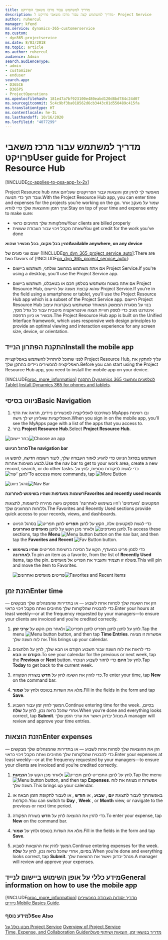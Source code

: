 ```yaml
---
title: מדריך למשתמש עבור מרכז משאבי הפרויקט‬
description: מדריך למשתמש קצה עבור ‏‫מרכז משאבי פרויקט‬ ל- Project Service
author: ruhercul
manager: kfend
ms.service: dynamics-365-customerservice
ms.custom:
- dyn365-projectservice
ms.date: 8/03/2018
ms.topic: article
ms.author: ruhercul
audience: Admin
search.audienceType:
- admin
- customizer
- enduser
search.app:
- D365CE
- D365PS
- ProjectOperations
ms.openlocfilehash: 181e47a7bf923100e480eabd120d8bd784c24d07
ms.sourcegitcommit: 5c4c9bf3ba018562d6cb3443c01d550489c415fa
ms.translationtype: HT
ms.contentlocale: he-IL
ms.lasthandoff: 10/16/2020
ms.locfileid: "4077299"
---
```

# <a name="user-guide-for-project-resource-hub"></a><span data-ttu-id="48089-103">מדריך למשתמש עבור מרכז משאבי פרויקט‬</span><span class="sxs-lookup"><span data-stu-id="48089-103">User guide for Project Resource Hub</span></span>

[!INCLUDE[cc-applies-to-psa-app-1x-2x](../includes/cc-applies-to-psa-app-1x-2x.md)]

<span data-ttu-id="48089-104">Project Resource hub מאפשר לך להזין זמן והוצאות עבור הפרויקטים שעליהם אתה עובד תוך כדי תנועה.</span><span class="sxs-lookup"><span data-stu-id="48089-104">With the Project Resource Hub app, you can enter time and expenses for the projects you’re working on the go.</span></span> <span data-ttu-id="48089-105">שמור על מעקב אחר ערך הזמן וההוצאות שלך כדי לוודא:</span><span class="sxs-lookup"><span data-stu-id="48089-105">Stay on top of your time and expense entry to make sure:</span></span>

- <span data-ttu-id="48089-106">שהלקוחות שלך מחויבים כראוי</span><span class="sxs-lookup"><span data-stu-id="48089-106">Your clients are billed properly</span></span>
- <span data-ttu-id="48089-107">שאתה מקבל זיכוי עבור העבודה שעשית</span><span class="sxs-lookup"><span data-stu-id="48089-107">You get credit for the work you’ve done</span></span>

<span data-ttu-id="48089-108">**זמין בכל מקום, בכל מכשיר שהוא**</span><span class="sxs-lookup"><span data-stu-id="48089-108">**Available anywhere, on any device**</span></span>

<span data-ttu-id="48089-109">ישנם שני סוגים של [!INCLUDE[pn_dyn_365_project_service_auto](../includes/pn-dyn-365-project-service-auto.md)]:</span><span class="sxs-lookup"><span data-stu-id="48089-109">There are two flavors of [!INCLUDE[pn_dyn_365_project_service_auto](../includes/pn-dyn-365-project-service-auto.md)]:</span></span> 

- <span data-ttu-id="48089-110">אם אתה משתמש במחשב שולחני, תשתמש ביישום Project Service.</span><span class="sxs-lookup"><span data-stu-id="48089-110">If you're using a desktop, you'll use the Project Service app.</span></span> 

- <span data-ttu-id="48089-111">אם אתה בשטח ומשתמש בטלפון חכם או בטאבלט, תשתמש ביישום Project Resource Hub, שהוא קבוצת משנה של היישום Project Service.</span><span class="sxs-lookup"><span data-stu-id="48089-111">If you’re in the field using a smartphone or tablet, you’ll use the Project Resource Hub app which is a subset of the Project Service  app.</span></span> <span data-ttu-id="48089-112">היישום Project Resource Hub בנוי על מסגרת הממשק המאוחד שמשתמש בעקרונות עיצוב אינטרנט מגיב כדי לספק חוויית הצגה ואינטראקציה מיטבית עבור כל גודל מסך, מכשיר או כיוון הדפסה.</span><span class="sxs-lookup"><span data-stu-id="48089-112">The Project Resource Hub app is built on the Unified Interface framework, which uses responsive web design principles to provide an optimal viewing and interaction experience for any screen size, device, or orientation.</span></span> 


## <a name="install-the-mobile-app"></a><span data-ttu-id="48089-113">התקנת הפתרון הנייד</span><span class="sxs-lookup"><span data-stu-id="48089-113">Install the mobile app</span></span>
<span data-ttu-id="48089-114">לפני שתוכל להתחיל להשתמש באפליקציית Project Resource Hub, עליך להתקין את האפליקציה למכשירים ניידים בהתקן שלך.</span><span class="sxs-lookup"><span data-stu-id="48089-114">Before you can start using the Project Resource Hub app, you need to install the mobile app on your device.</span></span> 

[!INCLUDE[proc_more_information](../includes/proc-more-information.md)] <span data-ttu-id="48089-115">[התקנת Dynamics 365 לטלפונים ומחשבי Tablet](https://docs.microsoft.com/dynamics365/mobile-app/install-dynamics-365-for-phones-and-tablets).</span><span class="sxs-lookup"><span data-stu-id="48089-115">[Install Dynamics 365 for phones and tablets](https://docs.microsoft.com/dynamics365/mobile-app/install-dynamics-365-for-phones-and-tablets).</span></span>

## <a name="basic-navigation"></a><span data-ttu-id="48089-116">ניווט בסיסי</span><span class="sxs-lookup"><span data-stu-id="48089-116">Basic Navigation</span></span>
1.  <span data-ttu-id="48089-117">כשתיכנס לאפליקציה למכשירים ניידים, תראה את הדף MyApps ובו רשימת האפליקציות שאליהן יש לך גישה.</span><span class="sxs-lookup"><span data-stu-id="48089-117">When you sign in on the mobile app, you’ll see the MyApps page with a list of the apps that you access to.</span></span> 
2.  <span data-ttu-id="48089-118">בחר **Project Resource Hub**.</span><span class="sxs-lookup"><span data-stu-id="48089-118">Select **Project Resource Hub**.</span></span>

<span data-ttu-id="48089-119">![בחר יישום](media/chooseApp_1.png "בחר יישום")</span><span class="sxs-lookup"><span data-stu-id="48089-119">![Choose an app](media/chooseApp_1.png "Choose an app")</span></span>

<span data-ttu-id="48089-120">**סרגל הניווט**</span><span class="sxs-lookup"><span data-stu-id="48089-120">**The navigation bar**</span></span>

<span data-ttu-id="48089-121">השתמש בסרגל הניווט כדי להגיע לאזור העבודה שלך, ליצור רשומה חדשה, לחפש או לבצע משימות אחרות.</span><span class="sxs-lookup"><span data-stu-id="48089-121">Use the nav bar to get to your work area, create a new record, search, or do other tasks.</span></span> <span data-ttu-id="48089-122">כדי לגשת לפקודות נוספות, לחץ על ![לחצן 'עוד'](media/MoreButton.png "לחצן 'עוד'")</span><span class="sxs-lookup"><span data-stu-id="48089-122">To access more commands, tap ![More Button](media/MoreButton.png "More Button")</span></span>

<span data-ttu-id="48089-123">![סרגל ניווט](media/NavBar_2.png "סרגל ניווט")</span><span class="sxs-lookup"><span data-stu-id="48089-123">![Nav Bar](media/NavBar_2.png "Nav Bar")</span></span>

<span data-ttu-id="48089-124">**רשומות מועדפות ושהיו בשימוש לאחרונה**</span><span class="sxs-lookup"><span data-stu-id="48089-124">**Favorites and recently used records**</span></span>

<span data-ttu-id="48089-125">המקטעים 'מועדפים' ו'היו בשימוש לאחרונה' מספקים גישה מהירה לרשומות, לתצוגות וללוחות המחוונים שלך.</span><span class="sxs-lookup"><span data-stu-id="48089-125">The Favorites and Recently Used sections provide quick access to your records, views, and dashboards.</span></span> 

- <span data-ttu-id="48089-126">כדי לגשת למקטעים אלה, הקש על לחצן **תפריט** ![לחצן תפריט](media/MenuButton.png "לחצן תפריט") בסרגל הניווט ולאחר מכן הקש על לחצן **מועדפים ואחרונים** ![לחצן מועדפים](media/FavButton.png "לחצן המועדפים").</span><span class="sxs-lookup"><span data-stu-id="48089-126">To access these sections, tap the **Menu** ![Menu button](media/MenuButton.png "Menu button") button on the nav bar, and then tap the **Favorites and Recent** ![Fav Button](media/FavButton.png "Fav Button") button.</span></span>

- <span data-ttu-id="48089-127">כדי לסמן פריט כמועדף, הקש על הסיכה ברשימת הפריטים **שהיו בשימוש לאחרונה**.</span><span class="sxs-lookup"><span data-stu-id="48089-127">To pin an item as a favorite, from the list of **Recently Used** items, tap the pin.</span></span> <span data-ttu-id="48089-128">פעולה זו תצמיד ותעביר את הפריט אל מועדפים.</span><span class="sxs-lookup"><span data-stu-id="48089-128">This will pin and move the item to Favorites.</span></span>

  <span data-ttu-id="48089-129">![פריטים מועדפים ואחרונים](media/Favs_3.png "פריטים מועדפים ואחרונים")</span><span class="sxs-lookup"><span data-stu-id="48089-129">![Favorites and Recent items](media/Favs_3.png "Favorites and Recent items")</span></span>
 
## <a name="enter-time"></a><span data-ttu-id="48089-130">הזנת זמן</span><span class="sxs-lookup"><span data-stu-id="48089-130">Enter time</span></span>
<span data-ttu-id="48089-131">הזן את השעות שלך לפחות אחת לשבוע — או בתדירות שהמנהלים שלך מבקשים — כדי להבטיח שהלקוחות שלך מחויבים ואתה מקבל זיכוי כראוי.</span><span class="sxs-lookup"><span data-stu-id="48089-131">Enter your hours at least weekly—or at the frequency requested by your managers—to ensure your clients are invoiced and you’re credited correctly.</span></span>

1. <span data-ttu-id="48089-132">לחץ על לחצן לחצן תפריט ![לחצן תפריט](media/MenuButton.png "לחצן תפריט") ולאחר מכן הקש על **ערכי זמן**.</span><span class="sxs-lookup"><span data-stu-id="48089-132">Tap the menu ![Menu button](media/MenuButton.png "Menu button") button, and then tap **Time Entries**.</span></span> <span data-ttu-id="48089-133">אפשרות זו מציגה את לוח השנה שלך.</span><span class="sxs-lookup"><span data-stu-id="48089-133">This brings up your calendar.</span></span>

2. <span data-ttu-id="48089-134">כדי לראות את לוח השנה עבור השבוע הקודם או הבא שלך, לחץ על הלחצנים **הקודם** או **הבא**.</span><span class="sxs-lookup"><span data-stu-id="48089-134">To see your calendar for the previous or next week, tap the **Previous** or **Next** button.</span></span> <span data-ttu-id="48089-135">לחץ על **היום** כדי לחזור לשבוע הנוכחי.</span><span class="sxs-lookup"><span data-stu-id="48089-135">Tap **Today** to get back to the current week.</span></span>

3. <span data-ttu-id="48089-136">כדי להזין את השעה לחץ על **חדש** בשורת הפקודה.</span><span class="sxs-lookup"><span data-stu-id="48089-136">To enter your time, tap **New** on the command bar.</span></span> 

4. <span data-ttu-id="48089-137">מלא את השדות בטופס ולחץ על **שמור**.</span><span class="sxs-lookup"><span data-stu-id="48089-137">Fill in the fields in the form and tap **Save**.</span></span>

5. <span data-ttu-id="48089-138">המשך להזין זמן עבור השבוע.</span><span class="sxs-lookup"><span data-stu-id="48089-138">Continue entering time for the week.</span></span> <span data-ttu-id="48089-139">בסיום, אחרי שהכל נראה נכון, לחץ על **שלח**.</span><span class="sxs-lookup"><span data-stu-id="48089-139">When you’re done and everything looks correct, tap **Submit**.</span></span> <span data-ttu-id="48089-140">מנהל יבדוק ויאשר את ערכי הזמן שלך.</span><span class="sxs-lookup"><span data-stu-id="48089-140">A manager will review and approve your time entries.</span></span>

## <a name="enter-expenses"></a><span data-ttu-id="48089-141">הזנת הוצאות</span><span class="sxs-lookup"><span data-stu-id="48089-141">Enter expenses</span></span> 
<span data-ttu-id="48089-142">הזן את ההוצאות שלך לפחות אחת לשבוע — או בתדירות שהמנהלים שלך מבקשים — כדי להבטיח שהלקוחות שלך מחויבים ואתה מקבל זיכוי כראוי.</span><span class="sxs-lookup"><span data-stu-id="48089-142">Enter your expenses at least weekly—or at the frequency requested by your managers—to ensure your clients are invoiced and you’re credited correctly.</span></span>

1. <span data-ttu-id="48089-143">לחץ על לחצן התפריט ![לחצן תפריט](media/MenuButton.png "לחצן תפריט") ולאחר מכן הקש על **הוצאות**.</span><span class="sxs-lookup"><span data-stu-id="48089-143">Tap the menu ![Menu button](media/MenuButton.png "Menu button") button, and then tap **Expenses**.</span></span> <span data-ttu-id="48089-144">אפשרות זו מציגה את לוח השנה שלך.</span><span class="sxs-lookup"><span data-stu-id="48089-144">This brings up your calendar.</span></span>

2. <span data-ttu-id="48089-145">באפשרותך לעבור לתצוגת **יום** , **שבוע** , או **חודש** , או לעבור לתקופת הזמן הבאה או הקודמת.</span><span class="sxs-lookup"><span data-stu-id="48089-145">You can switch to **Day** , **Week** , or **Month** view, or navigate to the previous or next time period.</span></span> 

3. <span data-ttu-id="48089-146">כדי להזין את ההוצאה לחץ על **חדש** בשורת הפקודה.</span><span class="sxs-lookup"><span data-stu-id="48089-146">To enter your expense, tap **New** on the command bar.</span></span> 

4. <span data-ttu-id="48089-147">מלא את השדות בטופס ולחץ על **שמור**.</span><span class="sxs-lookup"><span data-stu-id="48089-147">Fill in the fields in the form and tap **Save**.</span></span>

5. <span data-ttu-id="48089-148">המשך להזין את ההוצאות לשבוע.</span><span class="sxs-lookup"><span data-stu-id="48089-148">Continue entering expenses for the week.</span></span> <span data-ttu-id="48089-149">בסיום, אחרי שהכל נראה נכון, לחץ על **שלח**.</span><span class="sxs-lookup"><span data-stu-id="48089-149">When you’re done and everything looks correct, tap **Submit**.</span></span> <span data-ttu-id="48089-150">מנהל יבדוק ויאשר את ההוצאות שלך.</span><span class="sxs-lookup"><span data-stu-id="48089-150">A manager will review and approve your expenses.</span></span>

## <a name="general-information-on-how-to-use-the-mobile-app"></a><span data-ttu-id="48089-151">מידע כללי על אופן השימוש ביישום לנייד</span><span class="sxs-lookup"><span data-stu-id="48089-151">General information on how to use the mobile app</span></span> 
[!INCLUDE[proc_more_information](../includes/proc-more-information.md)] <span data-ttu-id="48089-152">[מדריך יסודות העבודה במכשירים ניידים](https://docs.microsoft.com/dynamics365/mobile-app/dynamics-365-phones-tablets-users-guide).</span><span class="sxs-lookup"><span data-stu-id="48089-152">[Mobile Basics Guide](https://docs.microsoft.com/dynamics365/mobile-app/dynamics-365-phones-tablets-users-guide).</span></span>

### <a name="see-also"></a><span data-ttu-id="48089-153">למידע נוסף</span><span class="sxs-lookup"><span data-stu-id="48089-153">See Also</span></span>  
 <span data-ttu-id="48089-154">[מבט כולל על Project Service](../psa/overview.md) </span><span class="sxs-lookup"><span data-stu-id="48089-154">[Overview of Project Service](../psa/overview.md) </span></span>  
 [<span data-ttu-id="48089-155">‏‫מדריך בנושאי זמן, הוצאות ושיתוף פעולה</span><span class="sxs-lookup"><span data-stu-id="48089-155">Time, Expense, and Collaboration Guide</span></span>](../psa/time-expense-collaboration-guide.md)   
 
